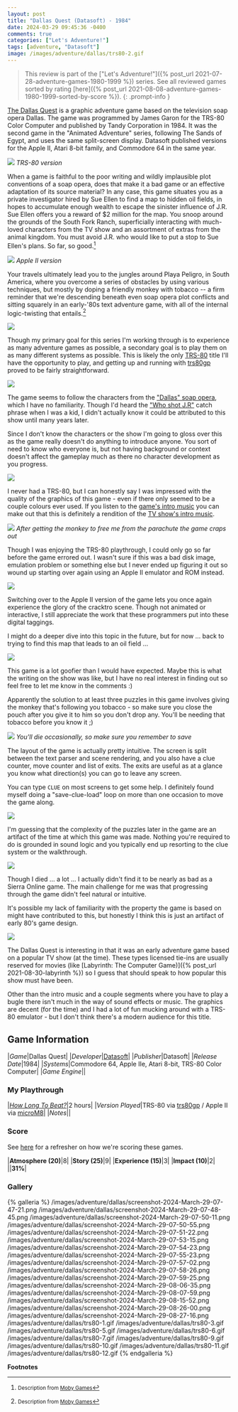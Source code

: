 ```yaml
---
layout: post
title: "Dallas Quest (Datasoft) - 1984"
date: 2024-03-29 09:45:36 -0400
comments: true
categories: ["Let's Adventure!"]
tags: [adventure, "Datasoft"]
image: /images/adventure/dallas/trs80-2.gif
---
```

> This review is part of the ["Let's Adventure!"]({% post_url 2021-07-28-adventure-games-1980-1999 %}) series. See all reviewed games sorted by rating [here]({% post_url 2021-08-08-adventure-games-1980-1999-sorted-by-score %}).
{: .prompt-info }

[The Dallas Quest](https://en.wikipedia.org/wiki/The_Dallas_Quest) is a graphic adventure game based on the television soap opera Dallas. The game was programmed by James Garon for the TRS-80 Color Computer and published by Tandy Corporation in 1984. It was the second game in the "Animated Adventure" series, following The Sands of Egypt, and uses the same split-screen display. Datasoft published versions for the Apple II, Atari 8-bit family, and Commodore 64 in the same year.

![](/images/adventure/dallas/trs80-4.gif)
_TRS-80 version_

When a game is faithful to the poor writing and wildly implausible plot conventions of a soap opera, does that make it a bad game or an effective adaptation of its source material? In any case, this game situates you as a private investigator hired by Sue Ellen to find a map to hidden oil fields, in hopes to accumulate enough wealth to escape the sinister influence of J.R. Sue Ellen offers you a reward of $2 million for the map. You snoop around the grounds of the South Fork Ranch, superficially interacting with much-loved characters from the TV show and an assortment of extras from the animal kingdom. You must avoid J.R. who would like to put a stop to Sue Ellen's plans. So far, so good.[^1]

![](/images/adventure/dallas/screenshot-2024-March-29-07-53-44.png)
_Apple II version_

Your travels ultimately lead you to the jungles around Playa Peligro, in South America, where you overcome a series of obstacles by using various techniques, but mostly by doping a friendly monkey with tobacco -- a firm reminder that we're descending beneath even soap opera plot conflicts and sitting squarely in an early-'80s text adventure game, with all of the internal logic-twisting that entails.[^1]

![](/images/adventure/dallas/trs80-0.gif)

Though my primary goal for this series I'm working through is to experience as many adventure games as possible, a secondary goal is to play them on as many different systems as possible. This is likely the only [TRS-80](https://en.wikipedia.org/wiki/TRS-80) title I'll have the opportunity to play, and getting up and running with [trs80gp](http://48k.ca/trs80gp.html) proved to be fairly straightforward.

![](/images/adventure/dallas/trs80-8.gif)

The game seems to follow the characters from the ["Dallas" soap opera](https://en.wikipedia.org/wiki/Dallas_(1978_TV_series)), which I have no familiarity. Though I'd heard the ["Who shot J.R"](https://en.wikipedia.org/wiki/Who_shot_J.R.%3F) catch phrase when I was a kid, I didn't actually know it could be attributed to this show until many years later.

Since I don't know the characters or the show I'm going to gloss over this as the game really doesn't do anything to introduce anyone. You sort of need to know who everyone is, but not having background or context doesn't affect the gameplay much as there no character development as you progress.

![](/images/adventure/dallas/trs80-13.gif)

I never had a TRS-80, but I can honestly say I was impressed with the quality of the graphics of this game - even if there only seemed to be a couple colours ever used. If you listen to the [game's intro music](https://youtu.be/-Yd_Pe183lU?t=35) you can make out that this is definitely a rendition of the [TV show's intro music](https://www.youtube.com/watch?v=8sKX3tWaOew).

![](/images/adventure/dallas/trs80-14.gif)
_After getting the monkey to free me from the parachute the game craps out_

Though I was enjoying the TRS-80 playthrough, I could only go so far before the game errored out. I wasn't sure if this was a bad disk image, emulation problem or something else but I never ended up figuring it out so wound up starting over again using an Apple II emulator and ROM instead.

![](/images/adventure/dallas/screenshot-2024-March-29-07-46-55.png)

Switching over to the Apple II version of the game lets you once again experience the glory of the cracktro scene. Though not animated or interactive, I still appreciate the work that these programmers put into these digital taggings.

I might do a deeper dive into this topic in the future, but for now ... back to trying to find this map that leads to an oil field ...

![](/images/adventure/dallas/screenshot-2024-March-29-07-57-48.png)

This game is a lot goofier than I would have expected. Maybe this is what the writing on the show was like, but I have no real interest in finding out so feel free to let me know in the comments :)

Apparently the solution to at least three puzzles in this game involves giving the monkey that's following you tobacco - so make sure you close the pouch after you give it to him so you don't drop any. You'll be needing that tobacco before you know it ;)

![](/images/adventure/dallas/screenshot-2024-March-29-07-59-59.png)
_You'll die occasionally, so make sure you remember to save_

The layout of the game is actually pretty intuitive. The screen is split between the text parser and scene rendering, and you also have a clue counter, move counter and list of exits. The exits are useful as at a glance you know what direction(s) you can go to leave any screen.

You can type `CLUE` on most screens to get some help. I definitely found myself doing a "save-clue-load" loop on more than one occasion to move the game along.

![](/images/adventure/dallas/screenshot-2024-March-29-08-20-47.png)

I'm guessing that the complexity of the puzzles later in the game are an artifact of the time at which this game was made. Nothing you're required to do is grounded in sound logic and you typically end up resorting to the clue system or the walkthrough.

![](/images/adventure/dallas/screenshot-2024-March-29-08-03-05.png)

Though I died ... a lot ... I actually didn't find it to be nearly as bad as a Sierra Online game. The main challenge for me was that progressing through the game didn't feel natural or intuitive.

It's possible my lack of familiarity with the property the game is based on might have contributed to this, but honestly I think this is just an artifact of early 80's game design.

![](/images/adventure/dallas/screenshot-2024-March-29-08-27-03.png)

The Dallas Quest is interesting in that it was an early adventure game based on a popular TV show (at the time). These types licensed tie-ins are usually reserved for movies (like [Labyrinth: The Computer Game)]({% post_url 2021-08-30-labyrinth %}) so I guess that should speak to how popular this show must have been.

Other than the intro music and a couple segments where you have to play a bugle there isn't much in the way of sound effects or music. The graphics are decent (for the time) and I had a lot of fun mucking around with a TRS-80 emulator - but I don't think there's a modern audience for this title.

## Game Information

|*Game*|Dallas Quest|
|*Developer*|[Datasoft](https://en.wikipedia.org/wiki/Datasoft)|
|*Publisher*|Datasoft|
|*Release Date*|1984|
|*Systems*|Commodore 64, Apple IIe, Atari 8-bit, TRS-80 Color Computer|
|*Game Engine*||

### My Playthrough

|[*How Long To Beat?*](https://howlongtobeat.com/game/89763)|2 hours|
|*Version Played*|TRS-80 via [trs80gp](http://48k.ca/trs80gp.html) / Apple II via [microM8](https://paleotronic.com/software/microm8/)|
|*Notes*||

### Score

See [here](https://www.alexbevi.com/blog/2021/07/28/adventure-games-1980-1999/#scoring) for a refresher on how we're scoring these games.

|**Atmosphere (20)**|8|
|**Story (25)**|9|
|**Experience (15)**|3|
|**Impact (10)**|2|
||**31%**|

### Gallery

{% galleria %}
/images/adventure/dallas/screenshot-2024-March-29-07-47-21.png
/images/adventure/dallas/screenshot-2024-March-29-07-48-45.png
/images/adventure/dallas/screenshot-2024-March-29-07-50-11.png
/images/adventure/dallas/screenshot-2024-March-29-07-50-55.png
/images/adventure/dallas/screenshot-2024-March-29-07-51-22.png
/images/adventure/dallas/screenshot-2024-March-29-07-53-15.png
/images/adventure/dallas/screenshot-2024-March-29-07-54-23.png
/images/adventure/dallas/screenshot-2024-March-29-07-55-23.png
/images/adventure/dallas/screenshot-2024-March-29-07-57-02.png
/images/adventure/dallas/screenshot-2024-March-29-07-58-26.png
/images/adventure/dallas/screenshot-2024-March-29-07-59-25.png
/images/adventure/dallas/screenshot-2024-March-29-08-06-35.png
/images/adventure/dallas/screenshot-2024-March-29-08-07-59.png
/images/adventure/dallas/screenshot-2024-March-29-08-15-52.png
/images/adventure/dallas/screenshot-2024-March-29-08-26-00.png
/images/adventure/dallas/screenshot-2024-March-29-08-27-16.png
/images/adventure/dallas/trs80-1.gif
/images/adventure/dallas/trs80-3.gif
/images/adventure/dallas/trs80-5.gif
/images/adventure/dallas/trs80-6.gif
/images/adventure/dallas/trs80-7.gif
/images/adventure/dallas/trs80-9.gif
/images/adventure/dallas/trs80-10.gif
/images/adventure/dallas/trs80-11.gif
/images/adventure/dallas/trs80-12.gif
{% endgalleria %}

**Footnotes**

[^1]: <small>Description from [Moby Games](https://www.mobygames.com/game/22977/the-dallas-quest/)</small>